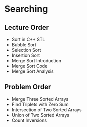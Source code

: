 # Searching

## Lecture Order

- Sort in C++ STL
- Bubble Sort
- Selection Sort
- Insertion Sort
- Merge Sort Introduction
- Merge Sort Code
- Merge Sort Analysis

## Problem Order

- Merge Three Sorted Arrays
- Find Triplets with Zero Sum
- Intersection of Two Sorted Arrays
- Union of Two Sorted Arrays
- Count Inversions

